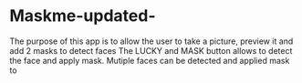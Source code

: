 # Maskme-updated-

The purpose of this app is to allow the user to take a picture, preview it and add 2 masks to detect faces
The LUCKY and MASK button allows to detect the face and apply mask. Mutiple faces can be detected and applied mask to
